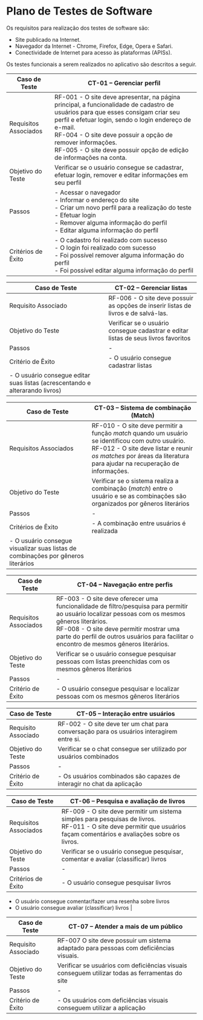 # Plano de Testes de Software

Os requisitos para realização dos testes de software são: 

- Site publicado na Internet.
- Navegador da Internet - Chrome, Firefox, Edge, Opera e Safari.
- Conectividade de Internet para acesso às plataformas (APISs).

Os testes funcionais a serem realizados no aplicativo são descritos a seguir.
 
| Caso de Teste | CT-01 – Gerenciar perfil |
|------------------|----------------------------------------------------|
|Requisitos Associados | RF-001 - O site deve apresentar, na página principal, a funcionalidade de cadastro de usuários para que esses consigam criar seu perfil e efetuar login, sendo o login endereço de e-mail. <br> RF-004 - O site deve possuir a opção de remover informações. <br> RF-005 - O site deve possuir opção de edição de informações na conta. |
|Objetivo do Teste | Verificar se o usuário consegue se cadastrar, efetuar login, remover e editar informações em seu perfil |
|Passos | - Acessar o navegador <br> - Informar o endereço do site <br> - Criar um novo perfil para a realização do teste <br> - Efetuar login <br> - Remover alguma informação do perfil <br> - Editar alguma informação do perfil |
|Critérios de Êxito | - O cadastro foi realizado com sucesso <br> - O login foi realizado com sucesso <br> - Foi possível remover alguma informação do perfil <br> - Foi possível editar alguma informação do perfil |

| Caso de Teste | CT-02 – Gerenciar listas |
|------------------|----------------------------------------------------|
|Requisito Associado | RF-006 - O site deve possuir as opções de inserir listas de livros e de salvá-las. |
|Objetivo do Teste | Verificar se o usuário consegue cadastrar e editar listas de seus livros favoritos |
|Passos | -  |
|Critério de Êxito | - O usuário consegue cadastrar listas <br>
- O usuário consegue editar suas listas (acrescentando e alterarando livros) |

| Caso de Teste | CT-03 – Sistema de combinação (Match) |
|------------------|----------------------------------------------------|
|Requisitos Associados | RF-010 - O site deve permitir a função _match_ quando um usuário se identificou com outro usuário.<br> RF-012 - O site deve listar e reunir _os matches_ por áreas da literatura para ajudar na recuperação de informações.	 |
|Objetivo do Teste | Verificar se o sistema realiza a combinação (_match_) entre o usuário e se as combinações são organizados por gêneros literários |
|Passos | -  |
|Critérios de Êxito | - A combinação entre usuários é realizada <br>
- O usuário consegue visualizar suas listas de combinações por gêneros literários  |

| Caso de Teste | CT-04 – Navegação entre perfis |
|------------------|----------------------------------------------------|
|Requisitos Associados | RF-003 - O site deve oferecer uma funcionalidade de filtro/pesquisa para permitir ao usuário localizar pessoas com os mesmos gêneros literários.<br> RF-008 - O site deve permitir mostrar uma parte do perfil de outros usuários para facilitar o encontro de mesmos gêneros literários.	|
|Objetivo do Teste | Verificar se o usuário consegue pesquisar pessoas com listas preenchidas com os mesmos gêneros literários |
|Passos | -  |
|Critério de Êxito | - O usuário consegue pesquisar e localizar pessoas com os mesmos gêneros literários |

| Caso de Teste | CT-05 – Interação entre usuários |
|------------------|----------------------------------------------------|
|Requisito Associado |RF-002 - O site deve ter um chat para conversação para os usuários interagirem entre si.	|
|Objetivo do Teste | Verificar se o chat consegue ser utilizado por usuários combinados |
|Passos | -  |
|Critério de Êxito | - Os usuários combinados são capazes de interagir no chat da aplicação |

| Caso de Teste | CT-06 – Pesquisa e avaliação de livros |
|------------------|----------------------------------------------------|
|Requisitos Associados | RF-009 - O site deve permitir um sistema simples para pesquisas de livros.	<br> RF-011 - O site deve permitir que usuários façam comentários e avaliações sobre os livros.	|
|Objetivo do Teste | Verificar se o usuário consegue pesquisar, comentar e avaliar (classificar) livros |
|Passos | -  |
|Critérios de Êxito | - O usuário consegue pesquisar livros <br>
- O usuário consegue comentar/fazer uma resenha sobre livros <br>
- O usuário consegue avaliar (classificar) livros |

| Caso de Teste | CT-07 – Atender a mais de um público |
|------------------|----------------------------------------------------|
|Requisito Associado | RF-007 O site deve possuir um sistema adaptado para pessoas com deficiências visuais.	|
|Objetivo do Teste | Verificar se usuários com deficiências visuais conseguem utilizar todas as ferramentas do site |
|Passos | -  |
|Critério de Êxito | - Os usuários com deficiências visuais conseguem utilizar a aplicação |
